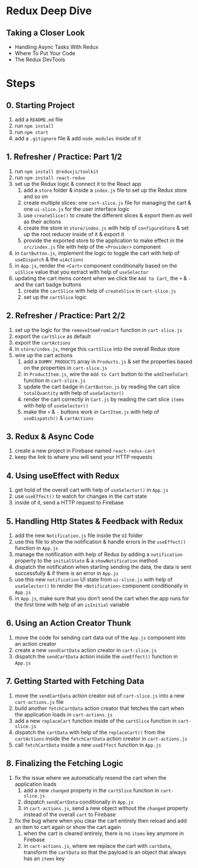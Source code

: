 # Redux Deep Dive

## Taking a Closer Look

- Handling Async Tasks With Redux
- Where To Put Your Code
- The Redux DevTools

# Steps

## 0. Starting Project

1. add a `README.md` file
2. run `npm install`
3. run `npm start`
4. add a `.gitignore` file & add `node_modules` inside of it

## 1. Refresher / Practice: Part 1/2

1. run `npm install @reduxjs/toolkit`
2. run `npm install react-redux`
3. set up the Redux logic & connect it to the React app
   1. add a `store` folder & inside a `index.js` file to set up the Redux store and so on
   2. create multiple slices: one `cart-slice.js` file for managing the cart & one `ui-slice.js` for the user interface logic
   3. use `createSlice()` to create the different slices & export them as well as their actions
   4. create the store in `store/index.js` with help of `configureStore` & set up the root reducer inside of it & export it
   5. provide the exported store to the application to make effect in the `src/index.js` file with help of the `<Provider>` component
4. in `CartButton.js`, implement the logic to toggle the cart with help of `useDispatch` & the `uiActions`
5. in `App.js`, render the `<Cart>` component conditionally based on the `uiSlice` value that you extract with help of `useSelector`
6. updating the cart items content when we click the `Add to Cart`, the `+` & `-` and the cart badge buttons
   1. create the `cartSlice` with help of `createSlice` in `cart-slice.js`
   2. set up the `cartSlice` logic

## 2. Refresher / Practice: Part 2/2

1. set up the logic for the `removeItemFromCart` function in `cart-slice.js`
2. export the `cartSlice` as default
3. export the `cartActions`
4. in `store/index.js`, merge this `cartSlice` into the overall Redux store
5. wire up the cart actions
   1. add a `DUMMY_PRODUCTS` array in `Products.js` & set the properties based on the properties in `cart-slice.js`
   2. in `ProductItem.js`, wire the `Add to Cart` button to the `addItemToCart` function in `cart-slice.js`
   3. update the cart badge in `CartButton.js` by reading the cart slice `totalQuantity` with help of `useSelector()`
   4. render the cart correctly in `Cart.js` by reading the cart slice `items` with help of `useSelector()`
   5. make the `+` & `-` buttons work in `CartItem.js` with help of `useDispatch()` & `cartActions`

## 3. Redux & Async Code

1. create a new project in Firebase named `react-redux-cart`
2. keep the link to where you will send your HTTP requests

## 4. Using useEffect with Redux

1. get hold of the overall cart with help of `useSelector()` in `App.js`
2. use `useEffect()` to watch for changes in the cart state
3. inside of it, send a HTTP request to Firebase

## 5. Handling Http States & Feedback with Redux

1. add the new `Notification.js` file inside the `UI` folder
2. use this file to show the notification & handle errors in the `useEffect()` function in `App.js`
3. manage the notification with help of Redux by adding a `notification` property to the `initialState` & a `showNotification` method
4. dispatch the notification when starting sending the data, the data is sent successfully & if there is an error in `App.js`
5. use this new `notification` UI state from `ui-slice.js` with help of `useSelector()` to render the `<Notification>` component conditionally in `App.js`
6. in `App.js`, make sure that you don't send the cart when the app runs for the first time with help of an `isInitial` variable

## 6. Using an Action Creator Thunk

1. move the code for sending cart data out of the `App.js` component into an action creator
2. create a new `sendCartData` action creator in `cart-slice.js`
3. dispatch the `sendCartData` action inside the `useEffect()` function in `App.js`

## 7. Getting Started with Fetching Data

1. move the `sendCartData` action creator out of `cart-slice.js` into a new `cart-actions.js` file
2. build another `fetchCartData` action creator that fetches the cart when the application loads in `cart-actions.js`
3. add a new `replaceCart` function inside of the `cartSlice` function in `cart-slice.js`
4. dispatch the `cartData` with help of the `replaceCart()` from the `cartActions` inside the `fetchCartData` action creator in `cart-actions.js`
5. call `fetchCartData` inside a new `useEffect` function in `App.js`

## 8. Finalizing the Fetching Logic

1. fix the issue where we automatically resend the cart when the application loads
   1. add a new `changed` property in the `cartSlice` function in `cart-slice.js`
   2. dispatch `sendCartData` conditionally in `App.js`
   3. in `cart-actions.js`, send a new object without the `changed` property instead of the overall `cart` to Firebase
2. fix the bug where when you clear the cart entirely then reload and add an item to cart again or show the cart again
   1. when the cart is cleared entirely, there is no `items` key anymore in Firebase
   2. in `cart-actions.js`, where we replace the cart with `cartData`, transform the `cartData` so that the payload is an object that always has an `items` key
